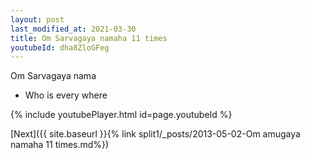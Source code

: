 ```yaml
---
layout: post
last_modified_at: 2021-03-30
title: Om Sarvagaya namaha 11 times
youtubeId: dha8ZloGFeg
---
```

 
 
Om Sarvagaya nama 
 
 -  Who is every where 
 
  
 
  
 
 
 
 
 
 


{% include youtubePlayer.html id=page.youtubeId %}
 
[Next]({{ site.baseurl }}{% link  split1/_posts/2013-05-02-Om amugaya namaha 11 times.md%})
 
